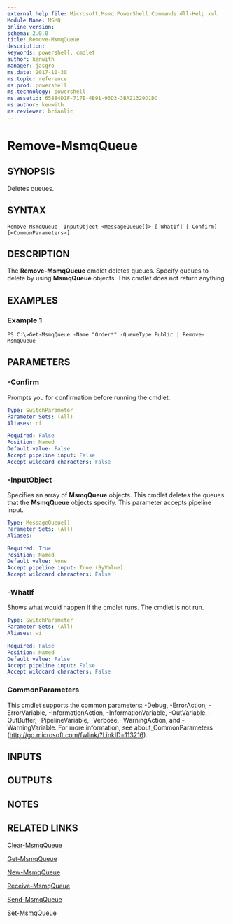 ```yaml
---
external help file: Microsoft.Msmq.PowerShell.Commands.dll-Help.xml
Module Name: MSMQ
online version: 
schema: 2.0.0
title: Remove-MsmqQueue
description: 
keywords: powershell, cmdlet
author: kenwith
manager: jasgro
ms.date: 2017-10-30
ms.topic: reference
ms.prod: powershell
ms.technology: powershell
ms.assetid: 65884D1F-717E-4B91-96D3-3BA21329D1DC
ms.author: kenwith
ms.reviewer: brianlic
---
```


# Remove-MsmqQueue

## SYNOPSIS
Deletes queues.

## SYNTAX

```
Remove-MsmqQueue -InputObject <MessageQueue[]> [-WhatIf] [-Confirm] [<CommonParameters>]
```

## DESCRIPTION
The **Remove-MsmqQueue** cmdlet deletes queues.
Specify queues to delete by using **MsmqQueue** objects.
This cmdlet does not return anything.

## EXAMPLES

### Example 1
```
PS C:\>Get-MsmqQueue -Name "Order*" -QueueType Public | Remove-MsmqQueue
```

## PARAMETERS

### -Confirm
Prompts you for confirmation before running the cmdlet.

```yaml
Type: SwitchParameter
Parameter Sets: (All)
Aliases: cf

Required: False
Position: Named
Default value: False
Accept pipeline input: False
Accept wildcard characters: False
```

### -InputObject
Specifies an array of **MsmqQueue** objects.
This cmdlet deletes the queues that the **MsmqQueue** objects specify.
This parameter accepts pipeline input.

```yaml
Type: MessageQueue[]
Parameter Sets: (All)
Aliases: 

Required: True
Position: Named
Default value: None
Accept pipeline input: True (ByValue)
Accept wildcard characters: False
```

### -WhatIf
Shows what would happen if the cmdlet runs.
The cmdlet is not run.

```yaml
Type: SwitchParameter
Parameter Sets: (All)
Aliases: wi

Required: False
Position: Named
Default value: False
Accept pipeline input: False
Accept wildcard characters: False
```

### CommonParameters
This cmdlet supports the common parameters: -Debug, -ErrorAction, -ErrorVariable, -InformationAction, -InformationVariable, -OutVariable, -OutBuffer, -PipelineVariable, -Verbose, -WarningAction, and -WarningVariable. For more information, see about_CommonParameters (http://go.microsoft.com/fwlink/?LinkID=113216).

## INPUTS

## OUTPUTS

## NOTES

## RELATED LINKS

[Clear-MsmqQueue](./Clear-MSMQQueue.md)

[Get-MsmqQueue](./Get-MsmqQueue.md)

[New-MsmqQueue](./New-MsmqQueue.md)

[Receive-MsmqQueue](./Receive-MsmqQueue.md)

[Send-MsmqQueue](./Send-MsmqQueue.md)

[Set-MsmqQueue](./Set-MsmqQueue.md)

